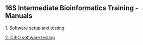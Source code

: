 ##  16S Intermediate Bioinformatics Training - Manuals

[1. Software setup and testing](software_setup_and_testing.md)

[2. CBIO software testing](software_testing_cbio.md)
